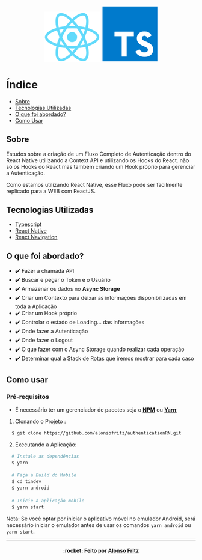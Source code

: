 <h3 align="center">
    <img alt="reactnative" title="#reactnative" width="150px" src=".github/reactnative.png">
    <img alt="typescript" title="#typescript" width="150px" src=".github/typescript.png">
</h3>

# Índice

- [Sobre](#sobre)
- [Tecnologias Utilizadas](#tecnologias-utilizadas)
- [O que foi abordado?](#o-que-foi-abordado)
- [Como Usar](#como-usar)

<a id="sobre"></a>

## Sobre

Estudos sobre a criação de um <strons>Fluxo Completo de Autenticação</strong> dentro do React Native utilizando a Context API e utilizando os Hooks do React. não só os Hooks do React mas tambem criando um Hook próprio para gerenciar a Autenticação.

Como estamos utilizando React Native, esse Fluxo pode ser facilmente replicado para a WEB com ReactJS.

## Tecnologias Utilizadas

- [Typescript](https://www.typescriptlang.org/)
- [React Native](https://reactnative.dev/)
- [React Navigation](https://reactnavigation.org/)

## O que foi abordado?

- :heavy_check_mark: Fazer a chamada API
- :heavy_check_mark: Buscar e pegar o Token e o Usuário
- :heavy_check_mark: Armazenar os dados no <strong>Async Storage</strong>
- :heavy_check_mark: Criar um Contexto para deixar as informações disponibilizadas em toda a Aplicação
- :heavy_check_mark: Criar um Hook próprio
- :heavy_check_mark: Controlar o estado de Loading... das informações
- :heavy_check_mark: Onde fazer a Autenticação
- :heavy_check_mark: Onde fazer o Logout
- :heavy_check_mark: O que fazer com o Async Storage quando realizar cada operação
- :heavy_check_mark: Determinar qual a Stack de Rotas que iremos mostrar para cada caso 

## Como usar

### **Pré-requisitos**

  - É necessário ter um gerenciador de pacotes seja o **[NPM](https://www.npmjs.com/)** ou **[Yarn](https://yarnpkg.com/)**;

1. Clonando o Projeto :

```sh
  $ git clone https://github.com/alonsofritz/authenticationRN.git
```

2. Executando a Aplicação:

```sh
  # Instale as dependências
  $ yarn

  # Faça a Build do Mobile
  $ cd tindev
  $ yarn android

  # Inicie a aplicação mobile
  $ yarn start
```
Nota: Se você optar por iniciar o aplicativo móvel no emulador Android, será necessário iniciar o emulador antes de usar os comandos `yarn android` ou `yarn start`.

---
<h4 align="center">
    :rocket: Feito por <a href="https://www.linkedin.com/in/alonsofritz/" target="_blank">Alonso Fritz</a>
</h4>